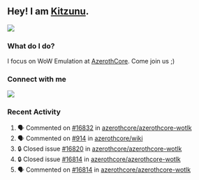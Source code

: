 ## Hey! I am [Kitzunu](https://Github.com/Kitzunu).

<!--<a href="https://github-readme-stats.kitzunu.vercel.app/api?username=Kitzunu&show_icons=true&theme=dark">
  <img align="center" src="https://github-readme-stats.kitzunu.vercel.app/api?username=Kitzunu&show_icons=true&theme=dark" />
</a>-->
<a href="https://github-readme-stats.kitzunu.vercel.app/api?username=Kitzunu&show_icons=true&theme=dark">
  <img align="center" src="https://github-readme-stats.vercel.app/api/top-langs/?username=Kitzunu&layout=compact&theme=dark" />
</a>

### What do I do?

I focus on WoW Emulation at [AzerothCore](https://Github.com/AzerothCore). Come join us ;)

### Connect with me
[![](https://img.shields.io/badge/AzerothCore%20Discord-Connect%20with%20me!-green)](https://discord.com/invite/gkt4y2x)

### Recent Activity

<!--START_SECTION:activity-->
1. 🗣 Commented on [#16832](https://github.com/azerothcore/azerothcore-wotlk/pull/16832#issuecomment-1655249038) in [azerothcore/azerothcore-wotlk](https://github.com/azerothcore/azerothcore-wotlk)
2. 🗣 Commented on [#914](https://github.com/azerothcore/wiki/pull/914#issuecomment-1655216135) in [azerothcore/wiki](https://github.com/azerothcore/wiki)
3. 🔒 Closed issue [#16820](https://github.com/azerothcore/azerothcore-wotlk/issues/16820) in [azerothcore/azerothcore-wotlk](https://github.com/azerothcore/azerothcore-wotlk)
4. 🔒 Closed issue [#16814](https://github.com/azerothcore/azerothcore-wotlk/issues/16814) in [azerothcore/azerothcore-wotlk](https://github.com/azerothcore/azerothcore-wotlk)
5. 🗣 Commented on [#16814](https://github.com/azerothcore/azerothcore-wotlk/issues/16814#issuecomment-1648390913) in [azerothcore/azerothcore-wotlk](https://github.com/azerothcore/azerothcore-wotlk)
<!--END_SECTION:activity-->
